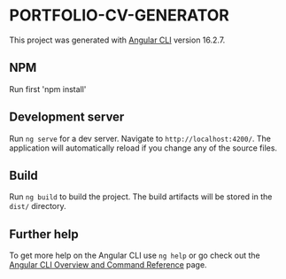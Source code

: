 # PORTFOLIO-CV-GENERATOR

This project was generated with [Angular CLI](https://github.com/angular/angular-cli) version 16.2.7.

## NPM
Run first 'npm install'

## Development server

Run `ng serve` for a dev server. Navigate to `http://localhost:4200/`. The application will automatically reload if you change any of the source files.

## Build

Run `ng build` to build the project. The build artifacts will be stored in the `dist/` directory.

## Further help

To get more help on the Angular CLI use `ng help` or go check out the [Angular CLI Overview and Command Reference](https://angular.io/cli) page.
